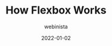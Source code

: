 ---
author: webinista
date: 2022-01-02
permalink: false
tags:
  - css
  - layout
target_url: https://tiffanybbrown.com/2022/01/how-does-flexbox-work/
title: How Flexbox Works
---